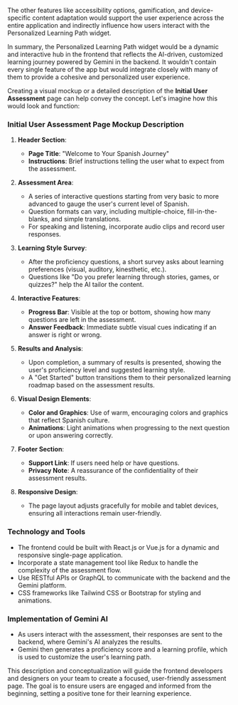 The other features like accessibility options, gamification, and device-specific content adaptation would support the user experience across the entire application and indirectly influence how users interact with the Personalized Learning Path widget.

In summary, the Personalized Learning Path widget would be a dynamic and interactive hub in the frontend that reflects the AI-driven, customized learning journey powered by Gemini in the backend. It wouldn't contain every single feature of the app but would integrate closely with many of them to provide a cohesive and personalized user experience.

Creating a visual mockup or a detailed description of the **Initial User Assessment** page can help convey the concept. Let's imagine how this would look and function:

### Initial User Assessment Page Mockup Description

1. **Header Section**:

   - **Page Title**: "Welcome to Your Spanish Journey"
   - **Instructions**: Brief instructions telling the user what to expect from the assessment.

2. **Assessment Area**:

   - A series of interactive questions starting from very basic to more advanced to gauge the user's current level of Spanish.
   - Question formats can vary, including multiple-choice, fill-in-the-blanks, and simple translations.
   - For speaking and listening, incorporate audio clips and record user responses.

3. **Learning Style Survey**:

   - After the proficiency questions, a short survey asks about learning preferences (visual, auditory, kinesthetic, etc.).
   - Questions like "Do you prefer learning through stories, games, or quizzes?" help the AI tailor the content.

4. **Interactive Features**:

   - **Progress Bar**: Visible at the top or bottom, showing how many questions are left in the assessment.
   - **Answer Feedback**: Immediate subtle visual cues indicating if an answer is right or wrong.

5. **Results and Analysis**:

   - Upon completion, a summary of results is presented, showing the user's proficiency level and suggested learning style.
   - A "Get Started" button transitions them to their personalized learning roadmap based on the assessment results.

6. **Visual Design Elements**:

   - **Color and Graphics**: Use of warm, encouraging colors and graphics that reflect Spanish culture.
   - **Animations**: Light animations when progressing to the next question or upon answering correctly.

7. **Footer Section**:

   - **Support Link**: If users need help or have questions.
   - **Privacy Note**: A reassurance of the confidentiality of their assessment results.

8. **Responsive Design**:
   - The page layout adjusts gracefully for mobile and tablet devices, ensuring all interactions remain user-friendly.

### Technology and Tools

- The frontend could be built with React.js or Vue.js for a dynamic and responsive single-page application.
- Incorporate a state management tool like Redux to handle the complexity of the assessment flow.
- Use RESTful APIs or GraphQL to communicate with the backend and the Gemini platform.
- CSS frameworks like Tailwind CSS or Bootstrap for styling and animations.

### Implementation of Gemini AI

- As users interact with the assessment, their responses are sent to the backend, where Gemini's AI analyzes the results.
- Gemini then generates a proficiency score and a learning profile, which is used to customize the user's learning path.

This description and conceptualization will guide the frontend developers and designers on your team to create a focused, user-friendly assessment page. The goal is to ensure users are engaged and informed from the beginning, setting a positive tone for their learning experience.

